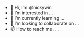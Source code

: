 - 👋 Hi, I’m @nickywin
- 👀 I’m interested in ...
- 🌱 I’m currently learning ...
- 💞️ I’m looking to collaborate on ...
- 📫 How to reach me ..
.
<!---
nickywin/nickywin is a ✨ special ✨ repository because its `README.md` (this file) appears on your GitHub profile.
You can click the Preview link to take a look at your changes.
--->
